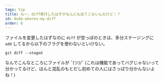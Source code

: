 ```yaml
---
tags: tip
title: もー、diff実行したはずがなんにも出てこないんだけど！？
id: dude-wheres-my-diff
order: 6
---
```


ファイルを変更したはずなのに `diff` が空っぽのときは、多分ステージングに `add` してるから以下のフラグを使わないといけない。

```git
git diff --staged
```

なんでこんなところにファイルが ¯\(ツ)/¯ (これは機能であってバグじゃないって分かってるけど、ほんと混乱のもとだし初めての人にはさっぱり分かんないよね！)
